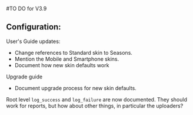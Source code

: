 #TO DO for V3.9

Configuration:
 -
  
User's Guide updates:
 - Change references to Standard skin to Seasons.
 - Mention the Mobile and Smartphone skins.
 - Document how new skin defaults work

Upgrade guide
 - Document upgrade process for new skin defaults.
 
Root level `log_success` and `log_failure` are now documented. They should work for reports,
but how about other things, in particular the uploaders?
